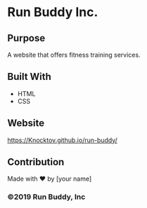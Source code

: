 # Run Buddy Inc.

## Purpose
A website that offers fitness training services. 

## Built With
* HTML
* CSS

## Website
https://Knocktov.github.io/run-buddy/

## Contribution
Made with ❤️ by [your name]

### ©️2019 Run Buddy, Inc 

